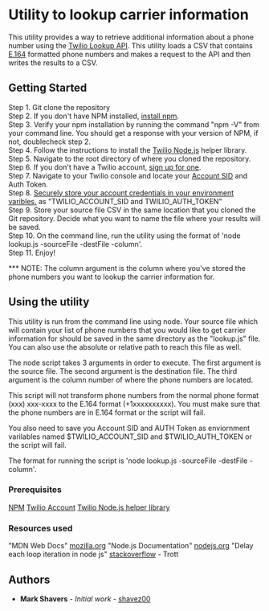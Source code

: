 # Utility to lookup carrier information

This utility provides a way to retrieve additional information about a phone number using the [Twilio Lookup API](https://www.twilio.com/docs/lookup/api).  This utility loads a CSV that contains [E.164](https://en.wikipedia.org/wiki/E.164) formatted phone numbers and makes a request to the API and then writes the results to a CSV.

## Getting Started

Step 1.  Git clone the repository</br>
Step 2.  If you don't have NPM installed, [install npm](https://www.npmjs.com/get-npm).</br>
Step 3.  Verify your npm installation by running the command "npm -V" from your command line.  You should get a response with your version of NPM, if not, doublecheck step 2.</br>
Step 4.  Follow the instructions to install the [Twilio Node.js](https://www.twilio.com/docs/libraries/node) helper library.</br>
Step 5.  Navigate to the root directory of where you cloned the repository.</br>
Step 6.  If you don't have a Twilio account, [sign up for one](https://www.twilio.com/try-twilio).</br>
Step 7.  Navigate to your Twilio console and locate your [Account SID](https://support.twilio.com/hc/en-us/articles/223136607-What-is-an-Application-SID-) and Auth Token.</br>
Step 8.  [Securely store your account credentials in your environment varibles.](https://www.twilio.com/blog/2017/01/how-to-set-environment-variables.html) as "TWILIO_ACCOUNT_SID and TWILIO_AUTH_TOKEN"</br>
Step 9.  Store your source file CSV in the same location that you cloned the Git repository.  Decide what you want to name the file where your results will be saved.</br>
Step 10.  On the command line, run the utility using the format of 'node lookup.js -sourceFile -destFile -column'.</br>
Step 11.  Enjoy!

*** NOTE: The column argument is the column where you've stored the phone numbers you want to lookup the carrier information for.

## Using the utility

This utility is run from the command line using node.  Your source file which will contain your list of phone numbers that you would like to get carrier information for should be saved in the same directory as the "lookup.js" file.  You can also use the absolute or relative path to reach this file as well.

The node script takes 3 arguments in order to execute.  The first argument is the source file.  The second argument is the destination file.  The third argument is the column number of where the phone numbers are located.

This script will not transform phone numbers from the normal phone format (xxx) xxx-xxxx to the E.164 format (+1xxxxxxxxxx).  You must make sure that the phone numbers are in E.164 format or the script will fail.

You also need to save you Account SID and AUTH Token as enviornment varilables named $TWILIO_ACCOUNT_SID and $TWILIO_AUTH_TOKEN or the script will fail.

The format for running the script is 'node lookup.js -sourceFile -destFile -column'.

### Prerequisites

[NPM](https://www.npmjs.com/)
[Twilio Account](https://www.twilio.com/login)
[Twilio Node.js helper library](https://www.twilio.com/docs/libraries)

### Resources used

"MDN Web Docs" [mozilla.org](https://developer.mozilla.org/en-US/docs/Web/JavaScript/Reference)
"Node.js Documentation" [nodejs.org](https://developer.mozilla.org/en-US/docs/Web/JavaScript/Reference)
"Delay each loop iteration in node js" [stackoverflow](https://stackoverflow.com/questions/30514584/delay-each-loop-iteration-in-node-js-async) - Trott

## Authors

* **Mark Shavers** - *Initial work* - [shavez00](https://github.com/shavez00)
